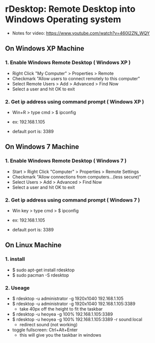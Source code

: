 # rDesktop: Remote Desktop into Windows Operating system

- Notes for video: https://www.youtube.com/watch?v=460l2ZN_WQY


## On Windows XP Machine

### 1. Enable Windows Remote Desktop ( Windows XP )
- Right Click "My Computer" > Properties > Remote
- Checkmark "Allow users to connect remotely to this computer"
- Select Remote Users > Add > Advanced > Find Now
- Select a user and hit OK to exit

### 2. Get ip address using command prompt ( Windows XP )
- Win+R > type cmd > $ ipconfig

- ex: 192.168.1.105
- default port is: 3389


## On Windows 7 Machine

### 1. Enable Windows Remote Desktop ( Windows 7 )
- Start > Right Click "Computer" > Properties > Remote Settings
- Checkmark "Allow connections from computers...(less secure)"
- Select Users > Add > Advanced > Find Now
- Select a user and hit OK to exit

### 2. Get ip address using command prompt ( Windows 7 )
- Win key > type cmd > $ ipconfig

- ex: 192.168.1.105
- default port is: 3389

## On Linux Machine

### 1. install
- $ sudo apt-get install rdesktop
- $ sudo pacman -S rdesktop

### 2. Useage
- $ rdesktop -u administrator -g 1920x1040 192.168.1.105
- $ rdesktop -u administrator -g 1920x1040 192.168.1.105:3389
	+ take 40px off the height to fit the taskbar
- $ rdesktop -u heoyea -g 100% 192.168.1.105:3389
- $ rdesktop -u heoyea -g 100% 192.168.1.105:3389 -r sound:local
	+ redirect sound (not working)
- toggle fullscreen: Ctrl+Alt+Enter
	+ this will give you the taskbar in windows
